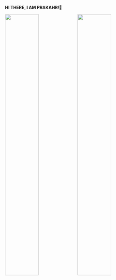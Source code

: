 **HI THERE, I AM PRAKAHR!👋**

<img align="left" width="47%" src="https://github-readme-stats.vercel.app/api?username=PRAKHARNAGAR2003&show_icons=true&theme=radical"/>

<img align="left" width="47%" src="https://github-readme-stats.vercel.app/api/top-langs/?username=anuraghazra&layout=compact"/>



